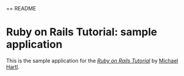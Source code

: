 == README

# Ruby on Rails Tutorial: sample application
This is the sample application for
the [*Ruby on Rails Tutorial*](http://railstutorial.org/)
by [Michael Hartl](http://michaelhartl.com/).
